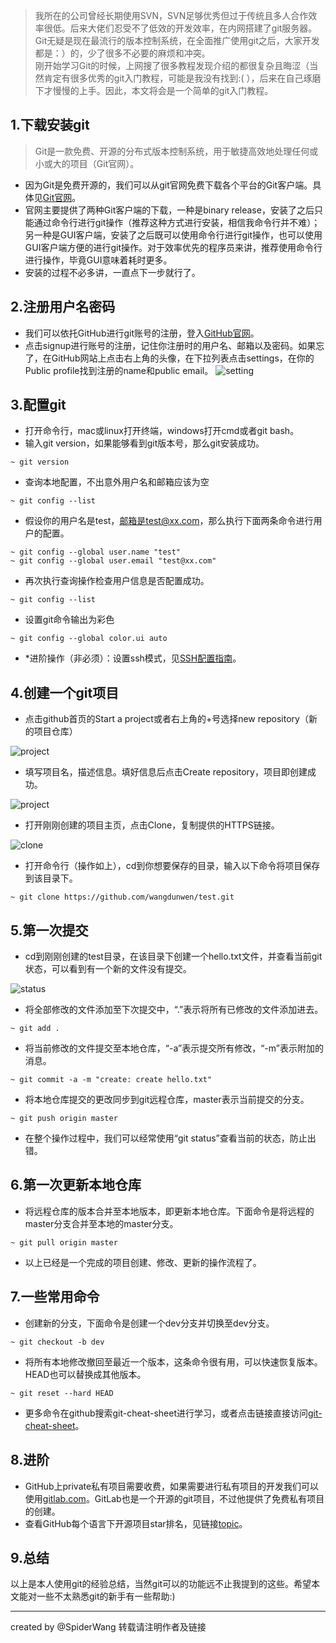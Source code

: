 > 我所在的公司曾经长期使用SVN，SVN足够优秀但过于传统且多人合作效率很低。后来大佬们忍受不了低效的开发效率，在内网搭建了git服务器。Git无疑是现在最流行的版本控制系统，在全面推广使用git之后，大家开发都是：）的，少了很多不必要的麻烦和冲突。    
> 刚开始学习Git的时候，上网搜了很多教程发现介绍的都很复杂且晦涩（当然肯定有很多优秀的git入门教程，可能是我没有找到:( ），后来在自己琢磨下才慢慢的上手。因此，本文将会是一个简单的git入门教程。

## 1.下载安装git
> Git是一款免费、开源的分布式版本控制系统，用于敏捷高效地处理任何或小或大的项目（Git官网）。  
   
- 因为Git是免费开源的，我们可以从git官网免费下载各个平台的Git客户端。具体见[Git官网](https://git-scm.com/)。    
- 官网主要提供了两种Git客户端的下载，一种是binary release，安装了之后只能通过命令行进行git操作（推荐这种方式进行安装，相信我命令行并不难）；另一种是GUI客户端，安装了之后既可以使用命令行进行git操作，也可以使用GUI客户端方便的进行git操作。对于效率优先的程序员来讲，推荐使用命令行进行操作，毕竟GUI意味着耗时更多。
- 安装的过程不必多讲，一直点下一步就行了。

## 2.注册用户名密码
- 我们可以依托GitHub进行git账号的注册，登入[GitHub官网](https://github.com)。
- 点击signup进行账号的注册，记住你注册时的用户名、邮箱以及密码。如果忘了，在GitHub网站上点击右上角的头像，在下拉列表点击settings，在你的Public profile找到注册的name和public email。
![setting](https://wangdunwen.github.io/static/images/git_setting.png)

## 3.配置git
- 打开命令行，mac或linux打开终端，windows打开cmd或者git bash。
- 输入git version，如果能够看到git版本号，那么git安装成功。

```shell
~ git version
```
- 查询本地配置，不出意外用户名和邮箱应该为空

```shell
~ git config --list
```
- 假设你的用户名是test，邮箱是test@xx.com，那么执行下面两条命令进行用户的配置。

```shell
~ git config --global user.name "test"
~ git config --global user.email "test@xx.com"
```
- 再次执行查询操作检查用户信息是否配置成功。

```shell
~ git config --list
```
- 设置git命令输出为彩色

```shell
~ git config --global color.ui auto
```
- *进阶操作（非必须）：设置ssh模式，见[SSH配置指南](https://help.github.com/articles/connecting-to-github-with-ssh/)。

## 4.创建一个git项目
- 点击github首页的Start a project或者右上角的+号选择new repository（新的项目仓库）

![project](https://wangdunwen.github.io/static/images/git_project1.png)

- 填写项目名，描述信息。填好信息后点击Create repository，项目即创建成功。

![project](https://wangdunwen.github.io/static/images/git_project2.png)

- 打开刚刚创建的项目主页，点击Clone，复制提供的HTTPS链接。

![clone](https://wangdunwen.github.io/static/images/git_clone.png)

- 打开命令行（操作如上），cd到你想要保存的目录，输入以下命令将项目保存到该目录下。

```shell
~ git clone https://github.com/wangdunwen/test.git
```
## 5.第一次提交
- cd到刚刚创建的test目录，在该目录下创建一个hello.txt文件，并查看当前git状态，可以看到有一个新的文件没有提交。
 
![status](https://wangdunwen.github.io/static/images/git_status.png)

- 将全部修改的文件添加至下次提交中，“.”表示将所有已修改的文件添加进去。

```shell
~ git add .
```

- 将当前修改的文件提交至本地仓库，“-a”表示提交所有修改，“-m”表示附加的消息。

```shell
~ git commit -a -m "create: create hello.txt"
```
- 将本地仓库提交的更改同步到git远程仓库，master表示当前提交的分支。

```shell
~ git push origin master
```
- 在整个操作过程中，我们可以经常使用“git status”查看当前的状态，防止出错。

## 6.第一次更新本地仓库
- 将远程仓库的版本合并至本地版本，即更新本地仓库。下面命令是将远程的master分支合并至本地的master分支。

```shell
~ git pull origin master
```
- 以上已经是一个完成的项目创建、修改、更新的操作流程了。

## 7.一些常用命令
- 创建新的分支，下面命令是创建一个dev分支并切换至dev分支。

```shell
~ git checkout -b dev
```
- 将所有本地修改撤回至最近一个版本，这条命令很有用，可以快速恢复版本。HEAD也可以替换成其他版本。

```shell
~ git reset --hard HEAD
```
- 更多命令在github搜索git-cheat-sheet进行学习，或者点击链接直接访问[git-cheat-sheet](https://github.com/arslanbilal/git-cheat-sheet)。

## 8.进阶
- GitHub上private私有项目需要收费，如果需要进行私有项目的开发我们可以使用[gitlab.com](https://about.gitlab.com/gitlab-com/)。GitLab也是一个开源的git项目，不过他提供了免费私有项目的创建。
- 查看GitHub每个语言下开源项目star排名，见链接[topic](https://github.com/topics/)。

## 9.总结
以上是本人使用git的经验总结，当然git可以的功能远不止我提到的这些。希望本文能对一些不太熟悉git的新手有一些帮助:)    

------------------------------------------------

<!--more-->

created by @SpiderWang
转载请注明作者及链接


<!--more-->